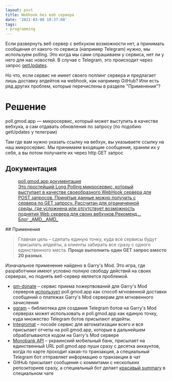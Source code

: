 ```yaml
---
layout: post
title: Webhook без веб сервера
date: '2021-03-08 10:37:00'
tags:
- programming
---
```


Если развернуть веб сервер с вебхуком возможности нет, а принимать сообщения от какого-то сервиса (например Telegram) нужно, мы используем polling. Это когда мы сами спрашиваем у сервиса, нет ли у него для нас новостей. В случае с Telegram, это происходит через запрос [getUpdates](https://core.telegram.org/bots/api#getupdates).

Но что, если сервис не имеет своего поллинг сервера и предлагает лишь доставку апдейтов на webhook, как например GitHub? Или есть ряд других проблем, которые перечислены в разделе "Применения"?

# Решение

poll.gmod.app — микросервис, который может выступить в качестве вебхука, а сам отдавать обновления по запросу (по подобию getUpdates у телеграм)

Там где вам нужно указать ссылку на вебхук, вы указываете ссылку на наш микросервис. Мы принимаем входящие сообщения, храним их у себя, а вы потом получаете их через http GET запрос

## Документация
<figure class="kg-card kg-bookmark-card"><a class="kg-bookmark-container" href=" __GHOST_URL__ /poll-gmod-app-docs/"><div class="kg-bookmark-content">
<div class="kg-bookmark-title">poll.gmod.app документация</div>
<div class="kg-bookmark-description">Это простейший Long Polling микросервис, который выступает в качестве своеобразного WebHook сервера для POST запросов. Принятые данные можно получить с сервера по GET запросу. Рассчитан для ограниченной среды, где усложнена или отсутствует возможность поднятия Web сервера для своих вебхуков.Рекоменд…</div>
<div class="kg-bookmark-metadata">
<span class="kg-bookmark-author">Блог _AMD_</span><span class="kg-bookmark-publisher">_AMD_</span>
</div>
</div>
<div class="kg-bookmark-thumbnail"><img src="https://s3.blog.amd-nick.me/2021/11/poll-gmod-app-docs.jpg" alt=""></img></div></a></figure>
## Применения

> Главная цель – сделать единую точку, куда все сервисы будут присылать апдейты, а клиенты забирать все сразу с одного единственного места. **Проще выполнить один GET запрос вместо 20 разных**.

Изначальное применение найдено в Garry's Mod. Это игра, где разработчики имеют условно полную свободу действий на своих серверах, но поднять веб-сервер является проблемой.

- [gm-donate](https://gm-donate.ru) – сервис приема пожертвований для Garry's Mod серверов [использует](https://github.com/GM-DONATE/IGS/tree/main/addons/igs-core/lua/igs/modules/pushes) poll.gmod.app как способ мгновенной доставки сообщений о платежах Garry's Mod серверам для мгновенного зачисления
- [ggram](https://git.io/ggram) – библиотека для создания Telegram ботов на Garry's Mod серверах может использовать и poll.gmod.app как единую точку, куда множество Telegram ботов присылают апдейты.
- [Integromat](http://integromat.com) – nocode сервис для автоматизации всего и вся присылает отчеты на poll.gmod.app, которые в дальнейшем обрабатываются кодом на Garry's Mod сервере
- [Monobank API](https://api.monobank.ua/docs/) – украинский мобильный банк, присылает на единственный URL poll.gmod.app пуши сразу с десятка аккаунтов, когда по карте проходит какая-то транзакция, а специальный Telegram бот отправляет информацию о транзакции в чат
- GitHub присылает сообщения с коммитами с нескольких репозиториев сразу, а специальный бот делает [красивый summary](https://img.qweqwe.ovh/1636912086234.png) в специальном чате
